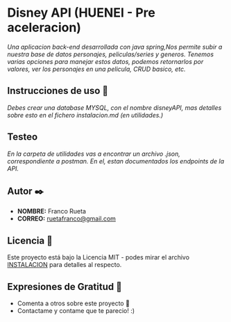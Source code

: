 # Disney API (HUENEI - Pre aceleracion)

_Una aplicacion back-end desarrollada con java spring,Nos permite subir a nuestra base de datos personajes,
peliculas/series y generos. Tenemos varias opciones para manejar estos datos, podemos retornarlos por valores, ver los
personajes en una pelicula, CRUD basico, etc._

## Instrucciones de uso 🚀

_Debes crear una database MYSQL, con el nombre disneyAPI, mas detalles sobre esto en el fichero instalacion.md (en
utilidades.)_

## Testeo

_En la carpeta de utilidades vas a encontrar un archivo .json, correspondiente a postman. En el, estan documentados los
endpoints de la API._

## Autor ✒️

* **NOMBRE:** Franco Rueta
* **CORREO:** ruetafranco@gmail.com

## Licencia 📄

Este proyecto está bajo la Licencia MIT - podes mirar el archivo [INSTALACION](utilidades/instalacion.md) para detalles
al respecto.

## Expresiones de Gratitud 🎁

* Comenta a otros sobre este proyecto 📢
* Contactame y contame que te parecio! :)
